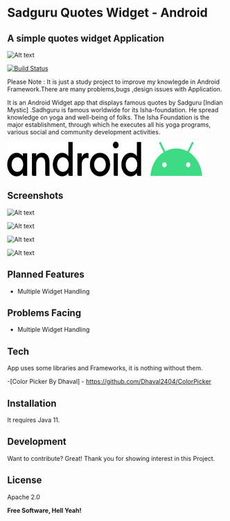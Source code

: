 # Sadguru Quotes Widget - Android 
## A simple quotes widget Application
![Alt text](screenshots/DeveloperTools-logos-.jpg?raw=true "Logo")

[![Build Status](https://travis-ci.org/joemccann/dillinger.svg?branch=master)](https://travis-ci.org/joemccann/dillinger)

Please Note : It is just a study project to improve my knowlegde in Android Framework.There are many problems,bugs ,design issues with Application.

It is an Android Widget app that displays famous quotes by Sadguru [Indian Mystic]
.Sadhguru is famous worldwide for its Isha-foundation. He spread knowledge on yoga and well-being of folks. The Isha Foundation is the major establishment, through which he executes all his yoga programs, various social and community development activities.


<img src="screenshots/android.png" style="height: 80px; width:450px;"/>


## Screenshots

![Alt text](screenshots/home.PNG?raw=true "Main Page")

![Alt text](screenshots/tools1.PNG?raw=true "Tools Page")

![Alt text](screenshots/tools2.PNG?raw=true "Tools Page")

![Alt text](screenshots/tools3.PNG?raw=true "Tools Page")



## Planned Features

- Multiple Widget Handling

## Problems Facing

- Multiple Widget Handling


## Tech

App uses some libraries and Frameworks, it is nothing without them.

-[Color Picker By Dhaval] - https://github.com/Dhaval2404/ColorPicker

      


## Installation

It requires Java 11.


## Development

Want to contribute? Great! Thank you for showing interest in this Project.


## License

Apache 2.0

**Free Software, Hell Yeah!**
